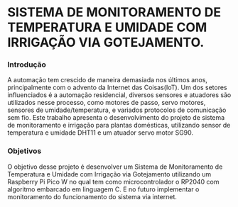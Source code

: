 # SISTEMA DE MONITORAMENTO DE TEMPERATURA E UMIDADE COM IRRIGAÇÃO VIA GOTEJAMENTO.

### Introdução

A automação tem crescido de maneira demasiada nos últimos anos,
principalmente com o advento da Internet das Coisas(IoT). Um dos setores
influenciados é a automação residencial, diversos sensores e atuadores são
utilizados nesse processo, como motores de passo, servo motores, sensores de
umidade/temperatura, e variados protocolos de comunicação sem fio.
Este trabalho apresenta o desenvolvimento do projeto de sistema de
monitoramento e irrigação para plantas domésticas, utilizando sensor de
temperatura e umidade DHT11 e um atuador servo motor SG90.

### Objetivos

O objetivo desse projeto é desenvolver um Sistema de Monitoramento de
Temperatura e Umidade com Irrigação via Gotejamento utilizando um
Raspberry Pi Pico W no qual tem como microcontrolador o RP2040 com
algoritmo embarcado em linguagem C. E no futuro implementar o
monitoramento do funcionamento do sistema via internet.

